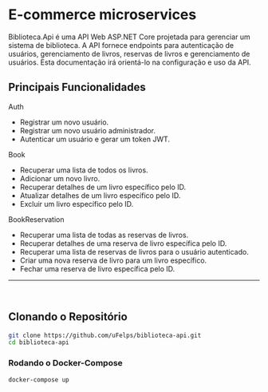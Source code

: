 # E-commerce microservices

Biblioteca.Api é uma API Web ASP.NET Core projetada para gerenciar um sistema de biblioteca. 
A API fornece endpoints para autenticação de usuários, gerenciamento de livros, reservas de livros 
e gerenciamento de usuários. Esta documentação irá orientá-lo na configuração e uso da API.


## Principais Funcionalidades

Auth
- Registrar um novo usuário.
- Registrar um novo usuário administrador.
- Autenticar um usuário e gerar um token JWT.

Book
- Recuperar uma lista de todos os livros.
- Adicionar um novo livro.
- Recuperar detalhes de um livro específico pelo ID.
- Atualizar detalhes de um livro específico pelo ID.
- Excluir um livro específico pelo ID.

BookReservation
- Recuperar uma lista de todas as reservas de livros.
- Recuperar detalhes de uma reserva de livro específica pelo ID.
- Recuperar uma lista de reservas de livros para o usuário autenticado.
- Criar uma nova reserva de livro para um livro específico.
- Fechar uma reserva de livro específica pelo ID.

<hr>

<br>

## Clonando o Repositório

```bash
git clone https://github.com/uFelps/biblioteca-api.git
cd biblioteca-api
```

### Rodando o Docker-Compose

```bash
docker-compose up
```
